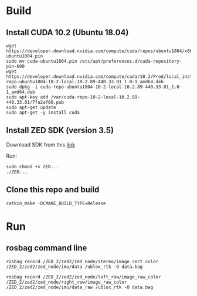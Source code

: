 # Build

## Install CUDA 10.2 (Ubuntu 18.04)

```
wget https://developer.download.nvidia.com/compute/cuda/repos/ubuntu1804/x86_64/cuda-ubuntu1804.pin
sudo mv cuda-ubuntu1804.pin /etc/apt/preferences.d/cuda-repository-pin-600
wget https://developer.download.nvidia.com/compute/cuda/10.2/Prod/local_installers/cuda-repo-ubuntu1804-10-2-local-10.2.89-440.33.01_1.0-1_amd64.deb
sudo dpkg -i cuda-repo-ubuntu1804-10-2-local-10.2.89-440.33.01_1.0-1_amd64.deb
sudo apt-key add /var/cuda-repo-10-2-local-10.2.89-440.33.01/7fa2af80.pub
sudo apt-get update
sudo apt-get -y install cuda
```

## Install ZED SDK (version 3.5)

Download SDK from this [link](https://www.stereolabs.com/developers/release/)

Run:

```
sudo chmod +x ZED...
./ZED...
```

## Clone this repo and build
```
catkin_make -DCMAKE_BUILD_TYPE=Release
```
# Run

## rosbag command line
```
rosbag record /ZED_2/zed2/zed_node/stereo/image_rect_color /ZED_2/zed2/zed_node/imu/data /ublox_rtk -O data.bag

rosbag record /ZED_2/zed2/zed_node/left_raw/image_raw_color /ZED_2/zed2/zed_node/right_raw/image_raw_color /ZED_2/zed2/zed_node/imu/data_raw /ublox_rtk -O data.bag

```
